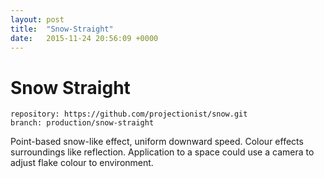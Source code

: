 ```yaml
---
layout: post
title:  "Snow-Straight"
date:   2015-11-24 20:56:09 +0000
---
```


# Snow Straight

```
repository: https://github.com/projectionist/snow.git
branch: production/snow-straight
```

Point-based snow-like effect, uniform downward speed.
Colour effects surroundings like reflection.
Application to a space could use a camera to adjust flake colour to environment.
